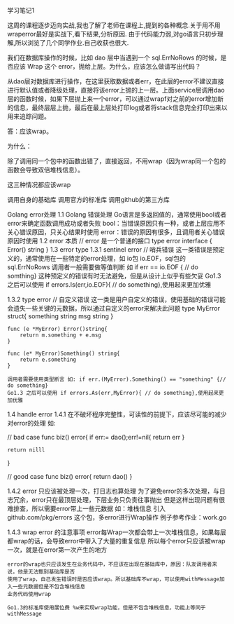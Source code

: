 ﻿学习笔记1

这周的课程逐步迈向实战,我也了解了老师在课程上,提到的各种概念.关于用不用wraperror最好是实战下,看下结果,分析原因.
由于代码能力弱,对go语言只初步理解,所以浏览了几个同学作业.自己收获也很大.

我们在数据库操作的时候，比如 dao 层中当遇到一个 sql.ErrNoRows 的时候，是否应该 Wrap 这个 error，抛给上层。为什么，应该怎么做请写出代码？

从dao层对数据库进行操作，在这里获取数据或者err，在此层的error不建议直接进行默认值或者降级处理，直接将该error上抛的上一层。上面service层调用dao层的函数时候，如果下层抛上来一个error，可以通过wrapf对之前的error增加新的信息，最终层层上抛，最后在最上层处打印log或者将stack信息完全打印出来以用来追踪问题。

答：应该wrap。

为什么：

除了调用同一个包中的函数出错了，直接返回，不用wrap（因为wrap同一个包的函数会导致双倍堆栈信息）。

这三种情况都应该wrap

调用自身的基础库
调用官方的标准库
调用github的第三方库

Golang error处理
1.1 Golang 错误处理
Go语言是多返回值的，通常使用bool或者error来确定函数调用成功或者失败
bool：当错误原因只有一种，或者上层应用不关心错误原因，只关心结果时使用
error：错误的原因有很多，且调用者关心错误原因时使用
1.2 error 本质
// error 是一个普通的接口
type error interface {
	Error() string
}
1.3 error type
1.3.1 sentinel error // 哨兵错误
    这一类错误是预定义的，通常使用在一些特定的error处理，如 io包 io.EOF，sql包的 sql.ErrNoRows
    调用者一般需要做等值判断 如 if err == io.EOF { // do somthing}
    这种预定义的错误有时无法避免，但是从设计上似乎有些欠妥
    Go1.3 之后可以使用 if errors.Is(err,io.EOF){ // do something},使用起来更加优雅
    
1.3.2 type error // 自定义错误
    这一类是用户自定义的错误，使用基础的错误可能会遗失一些关键的元数据，所以通过自定义的error来解决此问题
    type MyError struct{
        something string
        msg string
    }
    
    func (e *MyError) Error()string{
        return m.something + e.msg
    }
    
    func (e* MyError)Something() string{
        return e.something
    }
    
    调用者需要使用类型断言 如: if err.(MyError).Something() == "something" {// do something}
    Go1.3 之后可以使用 if errors.As(err,MyError){ // do something},使用起来更加优雅
1.4 handle error
1.4.1 在不破坏程序完整性，可读性的前提下，应该尽可能的减少对error的处理 如:

// bad case
func biz() error{
    if err:= dao();err!=nil{
        return err
    }
        
    return nilll
} 
    
// good case
func biz() error{
    return dao()
}  
    
1.4.2 error 只应该被处理一次，打日志也算处理
    为了避免error的多次处理，与日志冗余，error只在最顶层处理，下层业务只负责往事抛出
    但是这样出现问题有很难排查，所以需要error带上一些元数据 如：堆栈信息
    引入 github.com/pkg/errors 这个包，多error进行Wrap操作 例子参考作业：work.go

1.4.3 wrap error 的注意事项
    error每Wrap一次都会带上一次堆栈信息，如果每层都wrap的话，会导致error中带入了大量的重复信息
    所以每个error只应该被wrap一次，就是在error第一次产生的地方
    
    error的wrap也只应该发生在业务代码中，不应该在出现在基础库中，原因：队友调用者来说，他是无法甄别基础库是否
    使用了wrap，自己发生错误时是否应该wrap。所以基础库不wrap，可以使用withMessage加入一些元数据但是不包含堆栈信息
    业务代码使用wrap
    
    Go1.3的标准库使用展位费 %w来实现wrap功能，但是不包含堆栈信息，功能上等同于withMessage